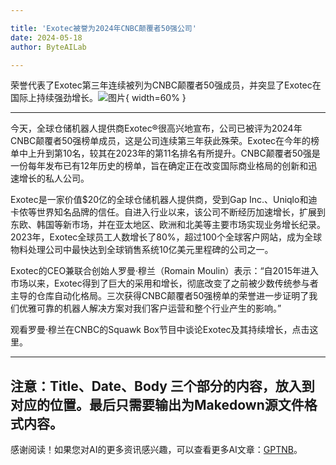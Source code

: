 ```yaml
---

title: 'Exotec被誉为2024年CNBC颠覆者50强公司'
date: 2024-05-18
author: ByteAILab

---
```


荣誉代表了Exotec第三年连续被列为CNBC颠覆者50强成员，并突显了Exotec在国际上持续强劲增长。![图片](https://ai-techpark.com/wp-content/uploads/2024/05/Exotec-960x540.jpg){ width=60% }

---


今天，全球仓储机器人提供商Exotec®很高兴地宣布，公司已被评为2024年CNBC颠覆者50强榜单成员，这是公司连续第三年获此殊荣。Exotec在今年的榜单中上升到第10名，较其在2023年的第11名排名有所提升。CNBC颠覆者50强是一份每年发布已有12年历史的榜单，旨在确定正在改变国际商业格局的创新和迅速增长的私人公司。

Exotec是一家价值$20亿的全球仓储机器人提供商，受到Gap Inc.、Uniqlo和迪卡侬等世界知名品牌的信任。自进入行业以来，该公司不断经历加速增长，扩展到东欧、韩国等新市场，并在亚太地区、欧洲和北美等主要市场实现业务增长纪录。2023年，Exotec全球员工人数增长了80%，超过100个全球客户网站，成为全球物料处理公司中最快达到全球销售系统10亿美元里程碑的公司之一。

Exotec的CEO兼联合创始人罗曼·穆兰（Romain Moulin）表示：“自2015年进入市场以来，Exotec得到了巨大的采用和增长，彻底改变了之前被少数传统参与者主导的仓库自动化格局。三次获得CNBC颠覆者50强榜单的荣誉进一步证明了我们优雅可靠的机器人解决方案对我们客户运营和整个行业产生的影响。”

观看罗曼·穆兰在CNBC的Squawk Box节目中谈论Exotec及其持续增长，点击这里。

---
注意：Title、Date、Body 三个部分的内容，放入到对应的位置。最后只需要输出为Makedown源文件格式内容。
---
感谢阅读！如果您对AI的更多资讯感兴趣，可以查看更多AI文章：[GPTNB](https://gptnb.com)。
